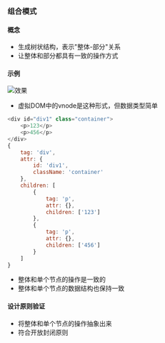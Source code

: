 ### 组合模式
#### 概念
- 生成树状结构，表示"整体-部分"关系
- 让整体和部分都具有一致的操作方式
#### 示例
![效果](https://github.com/liuxilei/itlr_road/blob/master/Design_pattern/img/combination.png)
- 虚拟DOM中的vnode是这种形式，但数据类型简单
```javascript
<div id="div1" class="container">
    <p>123</p>
    <p>456</p>
</div>
{
    tag: 'div',
    attr: {
        id: 'div1',
        className: 'container'
    },
    children: [
        {
            tag: 'p',
            attr: {},
            children: ['123']
        },
        {
            tag: 'p',
            attr: {},
            children: ['456']
        }
    ]
}
```
- 整体和单个节点的操作是一致的
- 整体和单个节点的数据结构也保持一致
#### 设计原则验证
- 将整体和单个节点的操作抽象出来
- 符合开放封闭原则